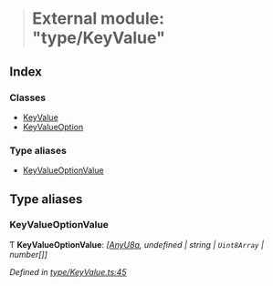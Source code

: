 > # External module: "type/KeyValue"

## Index

### Classes

* [KeyValue](../classes/_type_keyvalue_.keyvalue.md)
* [KeyValueOption](../classes/_type_keyvalue_.keyvalueoption.md)

### Type aliases

* [KeyValueOptionValue](_type_keyvalue_.md#keyvalueoptionvalue)

## Type aliases

###  KeyValueOptionValue

Ƭ **KeyValueOptionValue**: *[[AnyU8a](_types_.md#anyu8a), undefined | string | `Uint8Array` | number[]]*

*Defined in [type/KeyValue.ts:45](https://github.com/polkadot-js/api/blob/61065a2/packages/types/src/type/KeyValue.ts#L45)*